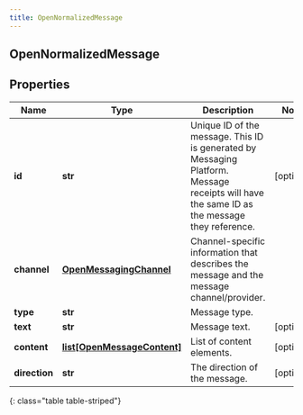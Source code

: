```yaml
---
title: OpenNormalizedMessage
---
```

## OpenNormalizedMessage

## Properties

|Name | Type | Description | Notes|
|------------ | ------------- | ------------- | -------------|
| **id** | **str** | Unique ID of the message. This ID is generated by Messaging Platform. Message receipts will have the same ID as the message they reference. | [optional] |
| **channel** | [**OpenMessagingChannel**](OpenMessagingChannel.html) | Channel-specific information that describes the message and the message channel/provider. | |
| **type** | **str** | Message type. | |
| **text** | **str** | Message text. | [optional] |
| **content** | [**list[OpenMessageContent]**](OpenMessageContent.html) | List of content elements. | [optional] |
| **direction** | **str** | The direction of the message. | [optional] |
{: class="table table-striped"}


